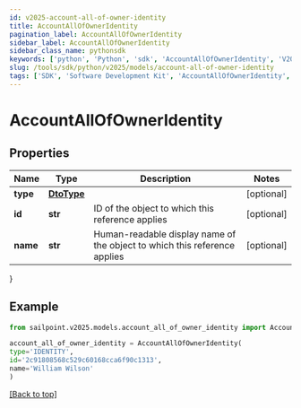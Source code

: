 ```yaml
---
id: v2025-account-all-of-owner-identity
title: AccountAllOfOwnerIdentity
pagination_label: AccountAllOfOwnerIdentity
sidebar_label: AccountAllOfOwnerIdentity
sidebar_class_name: pythonsdk
keywords: ['python', 'Python', 'sdk', 'AccountAllOfOwnerIdentity', 'V2025AccountAllOfOwnerIdentity'] 
slug: /tools/sdk/python/v2025/models/account-all-of-owner-identity
tags: ['SDK', 'Software Development Kit', 'AccountAllOfOwnerIdentity', 'V2025AccountAllOfOwnerIdentity']
---
```


# AccountAllOfOwnerIdentity


## Properties

Name | Type | Description | Notes
------------ | ------------- | ------------- | -------------
**type** | [**DtoType**](dto-type) |  | [optional] 
**id** | **str** | ID of the object to which this reference applies | [optional] 
**name** | **str** | Human-readable display name of the object to which this reference applies | [optional] 
}

## Example

```python
from sailpoint.v2025.models.account_all_of_owner_identity import AccountAllOfOwnerIdentity

account_all_of_owner_identity = AccountAllOfOwnerIdentity(
type='IDENTITY',
id='2c91808568c529c60168cca6f90c1313',
name='William Wilson'
)

```
[[Back to top]](#) 

